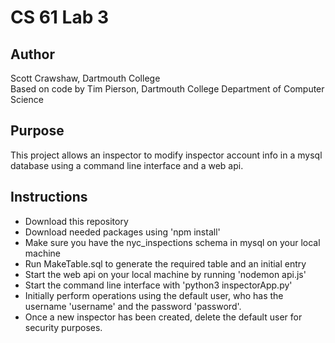 # CS 61 Lab 3

## Author
Scott Crawshaw, Dartmouth College  
Based on code by Tim Pierson, Dartmouth College Department of Computer Science

## Purpose
This project allows an inspector to modify inspector account info in a mysql database using a command line interface and a web api.

## Instructions
- Download this repository
- Download needed packages using 'npm install'
- Make sure you have the nyc_inspections schema in mysql on your local machine
- Run MakeTable.sql to generate the required table and an initial entry
- Start the web api on your local machine by running 'nodemon api.js'
- Start the command line interface with 'python3 inspectorApp.py'
- Initially perform operations using the default user, who has the username 'username' and the password 'password'.
- Once a new inspector has been created, delete the default user for security purposes.

